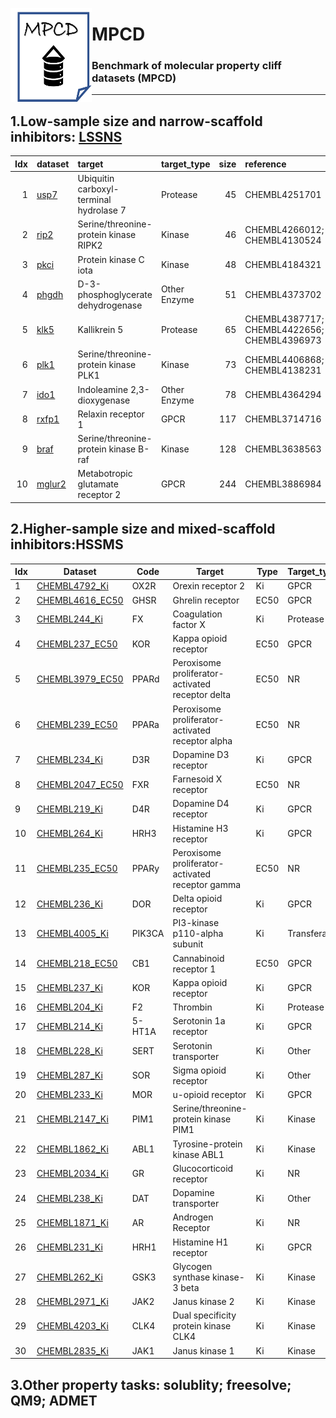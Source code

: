 

<a href="url"><img src="./dataset/misc/logo_MPCD.png" align="left" height="150" width="130" ></a>

# MPCD
### Benchmark  of molecular property cliff datasets (MPCD) 

------
## 1.Low-sample size and narrow-scaffold inhibitors: [LSSNS](https://bidd-group.github.io/MPCD/dataset/LSSNS/info/LSSNS.html)

| Idx | dataset   | target                                  | target_type   |   size | reference                                   |
|---:|:----------|:----------------------------------------|:--------------|-------:|:--------------------------------------------|
|  1 | [usp7](https://bidd-group.github.io/MPCD/dataset/LSSNS/info/usp7.html)      | Ubiquitin carboxyl-terminal hydrolase 7 | Protease      |     45 | CHEMBL4251701                               |
|  2 | [rip2](https://bidd-group.github.io/MPCD/dataset/LSSNS/info/rip2.html)      | Serine/threonine-protein kinase RIPK2   | Kinase        |     46 | CHEMBL4266012; CHEMBL4130524                |
|  3 | [pkci](https://bidd-group.github.io/MPCD/dataset/LSSNS/info/pkci.html)      | Protein kinase C iota                   | Kinase        |     48 | CHEMBL4184321                               |
|  4 | [phgdh](https://bidd-group.github.io/MPCD/dataset/LSSNS/info/phgdh.html)     | D-3-phosphoglycerate dehydrogenase      | Other Enzyme  |     51 | CHEMBL4373702                               |
|  5 | [klk5](https://bidd-group.github.io/MPCD/dataset/LSSNS/info/klk5.html)      | Kallikrein 5                            | Protease      |     65 | CHEMBL4387717; CHEMBL4422656; CHEMBL4396973 |
|  6 | [plk1](https://bidd-group.github.io/MPCD/dataset/LSSNS/info/plk1.html)      | Serine/threonine-protein kinase PLK1    | Kinase        |     73 | CHEMBL4406868; CHEMBL4138231                |
|  7 | [ido1](https://bidd-group.github.io/MPCD/dataset/LSSNS/info/ido1.html)      | Indoleamine 2,3-dioxygenase             | Other Enzyme  |     78 | CHEMBL4364294                               |
|  8 | [rxfp1](https://bidd-group.github.io/MPCD/dataset/LSSNS/info/rxfp1.html)     | Relaxin receptor 1                      | GPCR          |    117 | CHEMBL3714716                               |
|  9 | [braf](https://bidd-group.github.io/MPCD/dataset/LSSNS/info/braf.html)      | Serine/threonine-protein kinase B-raf   | Kinase        |    128 | CHEMBL3638563                               |
| 10 | [mglur2](https://bidd-group.github.io/MPCD/dataset/LSSNS/info/mglur2.html)    | Metabotropic glutamate receptor 2       | GPCR          |    244 | CHEMBL3886984                               |




## 2.Higher-sample size and mixed-scaffold inhibitors:HSSMS

| Idx | Dataset          | Code   | Target                                           | Type | Target\_type | Compounds | Cliffs |
| --- | ---------------- | ------ | ------------------------------------------------ | ---- | ------------ | --------- | ------ |
| 1   | [CHEMBL4792\_Ki](https://bidd-group.github.io/MPCD/dataset/HSSMS/MoleculeACE_benchmark/space/info/CHEMBL4792_Ki.html)   | OX2R   | Orexin receptor 2                                | Ki   | GPCR         | 1471      | 763    |
| 2   | [CHEMBL4616\_EC50](https://bidd-group.github.io/MPCD/dataset/HSSMS/MoleculeACE_benchmark/space/info/CHEMBL4616_EC50.html) | GHSR   | Ghrelin receptor                                 | EC50 | GPCR         | 682       | 330    |
| 3   | [CHEMBL244\_Ki](https://bidd-group.github.io/MPCD/dataset/HSSMS/MoleculeACE_benchmark/space/info/CHEMBL244_Ki.html)    | FX     | Coagulation factor X                             | Ki   | Protease     | 3097      | 1350   |
| 4   | [CHEMBL237\_EC50](https://bidd-group.github.io/MPCD/dataset/HSSMS/MoleculeACE_benchmark/space/info/CHEMBL237_EC50.html)  | KOR    | Kappa opioid receptor                            | EC50 | GPCR         | 955       | 400    |
| 5   | [CHEMBL3979\_EC50](https://bidd-group.github.io/MPCD/dataset/HSSMS/MoleculeACE_benchmark/space/info/CHEMBL3979_EC50.html) | PPARd  | Peroxisome proliferator-activated receptor delta | EC50 | NR           | 1125      | 467    |
| 6   | [CHEMBL239\_EC50](https://bidd-group.github.io/MPCD/dataset/HSSMS/MoleculeACE_benchmark/space/info/CHEMBL239_EC50.html)  | PPARa  | Peroxisome proliferator-activated receptor alpha | EC50 | NR           | 1721      | 709    |
| 7   | [CHEMBL234\_Ki](https://bidd-group.github.io/MPCD/dataset/HSSMS/MoleculeACE_benchmark/space/info/CHEMBL234_Ki.html)   | D3R    | Dopamine D3 receptor                             | Ki   | GPCR         | 3657      | 1441   |
| 8   | [CHEMBL2047\_EC50](https://bidd-group.github.io/MPCD/dataset/HSSMS/MoleculeACE_benchmark/space/info/CHEMBL2047_EC50.html) | FXR    | Farnesoid X receptor                             | EC50 | NR           | 631       | 245    |
| 9   | [CHEMBL219\_Ki](https://bidd-group.github.io/MPCD/dataset/HSSMS/MoleculeACE_benchmark/space/info/CHEMBL219_Ki.html)    | D4R    | Dopamine D4 receptor                             | Ki   | GPCR         | 1859      | 715    |
| 10  | [CHEMBL264\_Ki](https://bidd-group.github.io/MPCD/dataset/HSSMS/MoleculeACE_benchmark/space/info/CHEMBL264_Ki.html)    | HRH3   | Histamine H3 receptor                            | Ki   | GPCR         | 2862      | 1084   |
| 11  | [CHEMBL235\_EC50](https://bidd-group.github.io/MPCD/dataset/HSSMS/MoleculeACE_benchmark/space/info/CHEMBL235_EC50.html)  | PPARy  | Peroxisome proliferator-activated receptor gamma | EC50 | NR           | 2349      | 881    |
| 12  | [CHEMBL236\_Ki](https://bidd-group.github.io/MPCD/dataset/HSSMS/MoleculeACE_benchmark/space/info/CHEMBL236_Ki.html)    | DOR    | Delta opioid receptor                            | Ki   | GPCR         | 2598      | 965    |
| 13  | [CHEMBL4005\_Ki](https://bidd-group.github.io/MPCD/dataset/HSSMS/MoleculeACE_benchmark/space/info/CHEMBL4005_Ki.html)   | PIK3CA | PI3-kinase p110-alpha subunit                    | Ki   | Transferase  | 960       | 351    |
| 14  | [CHEMBL218\_EC50](https://bidd-group.github.io/MPCD/dataset/HSSMS/MoleculeACE_benchmark/space/info/CHEMBL218_EC50.html)  | CB1    | Cannabinoid receptor 1                           | EC50 | GPCR         | 1031      | 367    |
| 15  | [CHEMBL237\_Ki](https://bidd-group.github.io/MPCD/dataset/HSSMS/MoleculeACE_benchmark/space/info/CHEMBL237_Ki.html)    | KOR    | Kappa opioid receptor                            | Ki   | GPCR         | 2602      | 941    |
| 16  | [CHEMBL204\_Ki](https://bidd-group.github.io/MPCD/dataset/HSSMS/MoleculeACE_benchmark/space/info/CHEMBL204_Ki.html)    | F2     | Thrombin                                         | Ki   | Protease     | 2754      | 989    |
| 17  | [CHEMBL214\_Ki](https://bidd-group.github.io/MPCD/dataset/HSSMS/MoleculeACE_benchmark/space/info/CHEMBL214_Ki.html)    | 5-HT1A | Serotonin 1a receptor                            | Ki   | GPCR         | 3317      | 1147   |
| 18  | [CHEMBL228\_Ki](https://bidd-group.github.io/MPCD/dataset/HSSMS/MoleculeACE_benchmark/space/info/CHEMBL228_Ki.html)    | SERT   | Serotonin transporter                            | Ki   | Other        | 1704      | 599    |
| 19  | [CHEMBL287\_Ki](https://bidd-group.github.io/MPCD/dataset/HSSMS/MoleculeACE_benchmark/space/info/CHEMBL287_Ki.html)    | SOR    | Sigma opioid receptor                            | Ki   | Other        | 1328      | 464    |
| 20  | [CHEMBL233\_Ki](https://bidd-group.github.io/MPCD/dataset/HSSMS/MoleculeACE_benchmark/space/info/CHEMBL233_Ki.html)    | MOR    | u-opioid receptor                                | Ki   | GPCR         | 3142      | 1111   |
| 21  | [CHEMBL2147\_Ki](https://bidd-group.github.io/MPCD/dataset/HSSMS/MoleculeACE_benchmark/space/info/CHEMBL2147_Ki.html)   | PIM1   | Serine/threonine-protein kinase PIM1             | Ki   | Kinase       | 1456      | 485    |
| 22  | [CHEMBL1862\_Ki](https://bidd-group.github.io/MPCD/dataset/HSSMS/MoleculeACE_benchmark/space/info/CHEMBL1862_Ki.html)   | ABL1   | Tyrosine-protein kinase ABL1                     | Ki   | Kinase       | 794       | 253    |
| 23  | [CHEMBL2034\_Ki](https://bidd-group.github.io/MPCD/dataset/HSSMS/MoleculeACE_benchmark/space/info/CHEMBL2034_Ki.html)   | GR     | Glucocorticoid receptor                          | Ki   | NR           | 750       | 230    |
| 24  | [CHEMBL238\_Ki](https://bidd-group.github.io/MPCD/dataset/HSSMS/MoleculeACE_benchmark/space/info/CHEMBL238_Ki.html)    | DAT    | Dopamine transporter                             | Ki   | Other        | 1052      | 263    |
| 25  | [CHEMBL1871\_Ki](https://bidd-group.github.io/MPCD/dataset/HSSMS/MoleculeACE_benchmark/space/info/CHEMBL1871_Ki.html)   | AR     | Androgen Receptor                                | Ki   | NR           | 659       | 157    |
| 26  | [CHEMBL231\_Ki](https://bidd-group.github.io/MPCD/dataset/HSSMS/MoleculeACE_benchmark/space/info/CHEMBL231_Ki.html)    | HRH1   | Histamine H1 receptor                            | Ki   | GPCR         | 973       | 224    |
| 27  | [CHEMBL262\_Ki](https://bidd-group.github.io/MPCD/dataset/HSSMS/MoleculeACE_benchmark/info/CHEMBL262_Ki.html)    | GSK3   | Glycogen synthase kinase-3 beta                  | Ki   | Kinase       | 856       | 158    |
| 28  | [CHEMBL2971\_Ki](https://bidd-group.github.io/MPCD/dataset/HSSMS/MoleculeACE_benchmark/space/info/CHEMBL2971_Ki.html)   | JAK2   | Janus kinase 2                                   | Ki   | Kinase       | 976       | 120    |
| 29  | [CHEMBL4203\_Ki](https://bidd-group.github.io/MPCD/dataset/HSSMS/MoleculeACE_benchmark/space/info/CHEMBL4203_Ki.html)   | CLK4   | Dual specificity protein kinase CLK4             | Ki   | Kinase       | 731       | 64     |
| 30  | [CHEMBL2835\_Ki](https://bidd-group.github.io/MPCD/dataset/HSSMS/MoleculeACE_benchmark/space/info/CHEMBL2835_Ki.html)   | JAK1   | Janus kinase 1                                   | Ki   | Kinase       | 615       | 46     |



## 3.Other property tasks: solublity; freesolve; QM9; ADMET


